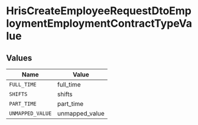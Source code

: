 # HrisCreateEmployeeRequestDtoEmploymentEmploymentContractTypeValue


## Values

| Name             | Value            |
| ---------------- | ---------------- |
| `FULL_TIME`      | full_time        |
| `SHIFTS`         | shifts           |
| `PART_TIME`      | part_time        |
| `UNMAPPED_VALUE` | unmapped_value   |